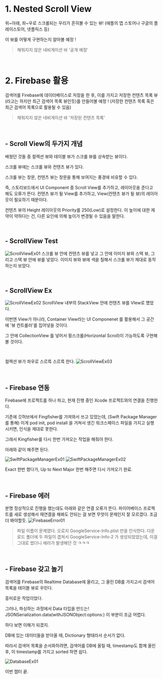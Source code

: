 # 1. Nested Scroll View
위~아래, 좌~우로 스크롤되는 우리가 흔히볼 수 있는 뷰! (애플의 앱 스토어나 구글의 플레이스토어, 넷플릭스 등)

이 뷰를 어떻게 구현하는지 알아볼 예정 !

> 채워지지 않은 네비게이션 바 '공개 예정'

<br>

# 2. Firebase 활용
검색어를 Firebase에 데이터베이스로 저장을 한 후, 이를 가지고 저장한 컨텐츠 목록 뷰(라고는 하지만 최근 검색어 목록 뷰인듯)를 만들어볼 예정 !
(저장한 컨텐츠 목록 혹은 최근 검색어 목록으로 활용될 수 있음)

> 채워지지 않은 네비게이션 바 '저장된 컨텐츠 목록'

<br>

## - Scroll View의 두가지 개념
배웠던 것들 중 컬렉션 뷰와 테이블 뷰가 스크롤 뷰를 상속받는 뷰이다.

스크롤 뷰에는 스크롤 뷰와 컨텐츠 뷰가 있다.

스크롤 뷰는 창문, 컨텐츠 뷰는 창문을 통해 보여지는 풍경에 비유할 수 있다.

즉, 스토리보드에서 UI Component 중 Scroll View를 추가하고, 레이아웃을 준다고 해도 오류가 뜬다. 컨텐츠 뷰가 될 View를 추가하고, View(컨텐츠 뷰가 될 뷰)의 레이아웃이 필요하기 때문이다.

컨텐츠 뷰의 Height 레이아웃의 Priority를 250(Low)로 설정한다. 이 높이에 대한 제약이 약하다는 건, 다른 요인에 의해 높이가 변경될 수 있음을 말한다.

<br>

## - ScrollView Test
![ScrollViewEx01](./ScrollViewEx01.png)
스크롤 뷰 안에 컨텐츠 뷰를 넣고 그 안에 이미지 뷰와 스택 뷰, 그리고 스택 뷰 안에 뷰를 넣었다.
이미지 뷰와 뷰에 색을 칠해서 스크롤 뷰가 제대로 동작하는지 보았다.

<br>

## - ScrollView Ex
![ScrollViewEx02](./ScrollViewEx02.png)
ScrollView 내부의 StackView 안에 컨텐츠 뷰를 VIew로 헀었다. 

이번엔 View가 아니라, Container View라는 UI Componenet 를 활용해서 그 공간에 '뷰 컨트롤러'를 집어넣을 것이다.

그 안에 CollectionView 를 넣어서 횡스크롤(Horizontal Scroll)이 가능하도록 구현해볼 것이다.

<br>

컬렉션 뷰가 좌우로 스르륵 스르륵 한다.
![ScrollViewEx03](./ScrollViewEx03.png)

<br>

## - Firebase 연동
Firebase에 프로젝트를 하나 파고, 현재 진행 중인 Xcode 프로젝트와의 연결을 진행한다.

기존에 깃허브에서 Fingfisher를 가져와서 쓰고 있었는데, (Swift Package Manager를 통해) 이게 pod init, pod install 을 거쳐서 생긴 워크스페이스 파일을 가지고 실행시키면, 인식을 제대로 못한다.

그래서 Kingfisher를 다시 한번 가져오는 작업을 해줘야 한다.

아래와 같이 해주면 된다.

![SwiftPackageManagerEx01](./SwiftPackageManagerEx01.png)
![SwiftPackageManagerEx02](./SwiftPackageManagerEx02.png)

Exact 한번 했다가, Up to Next Major 한번 해주면 다시 가져오기 완료.

<br>

## - Firebase 에러
분명 정상적으로 진행을 했는데도 아래와 같은 연결 오류가 뜬다.
파이어베이스 프로젝트를 새로 생성해서 재연결을 해봐도 안되는 걸 보면 무엇이 문제인지 잘 모르겠다.
조금 더 봐야할듯.
![FirebaseError01](./FirebaseError01.png)

> 파일 이름이 문제였다. 오로지 GoogleService-Info.plist 만을 인식한다. 다운로드 폴더에 두 파일이 겹쳐서 GoogleService-Info-2 가 생성되었었는데, 이걸 그대로 썼더니 에러가 발생해던 것 ㅋㅋㅋ

<br>

## - Firebase 갖고 놀기
검색어를 Firebase의 Realtime Database에 올리고, 그 올린 DB를 가지고서 검색어 목록을 테이블 뷰로 꾸민다.

흥미로운 작업이었다.

그러나, 파싱하는 과정에서 Data 타입을 만드는! JSONSerialization.data(withJSONObject:options:) 이 부분이 조금 어렵다.

하다 보면 이해가 되겠지.

DB에 있는 데이터들을 받아올 때, Dictionary 형태라서 순서가 없다.

따라서 검색어 목록을 순서화하려면, 검색어를 DB에 올릴 때, timestamp도 함께 올린 후, 이 timestamp를 가지고 sorted 하면 쉽다.

![DatabaseEx01](./DatabaseEx01.png)


이번 챕터 끝.